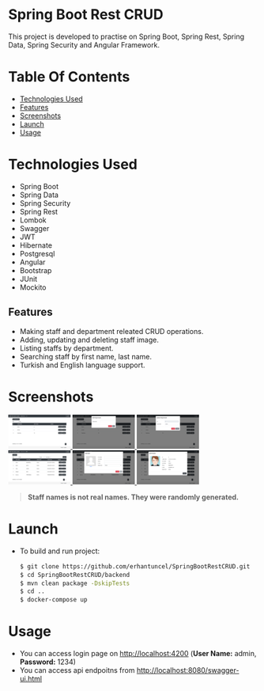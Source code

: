# Spring Boot Rest CRUD

This project is developed to practise on Spring Boot, Spring Rest, Spring Data, Spring Security and Angular Framework.

# Table Of Contents

- [Technologies Used](#technologies-used)
- [Features](#features)
- [Screenshots](#screenshots)
- [Launch](#launch)
- [Usage](#usage)

# Technologies Used

- Spring Boot
- Spring Data
- Spring Security
- Spring Rest
- Lombok
- Swagger
- JWT
- Hibernate
- Postgresql
- Angular
- Bootstrap
- JUnit
- Mockito

## Features

- Making staff and department releated CRUD operations.
- Adding, updating and deleting staff image.
- Listing staffs by department.
- Searching staff by first name, last name.
- Turkish and English language support.

# Screenshots

<a href="./screenshots/department-management-page.png">
	<img src="./screenshots/department-management-page.png" width="25%" height="25%">
</a>

<a href="./screenshots/add-department-dialog.png">
	<img src="./screenshots/add-department-dialog.png" width="25%" height="25%">
</a>

<a href="./screenshots/update-department-dialog.png">
	<img src="./screenshots/update-department-dialog.png" width="25%" height="25%">
</a>


<a href="./screenshots/staff-management-page.png">
	<img src="./screenshots/staff-management-page.png" width="25%" height="25%">
</a>

<a href="./screenshots/add-staff-dialog.png">
	<img src="./screenshots/add-staff-dialog.png" width="25%" height="25%">
</a>

<a href="./screenshots/staff-detail-dialog.png">
	<img src="./screenshots/staff-detail-dialog.png" width="25%" height="25%">
</a>

> **Staff names is not real names. They were randomly generated.**

# Launch

- To build and run project:

	```bash
	$ git clone https://github.com/erhantuncel/SpringBootRestCRUD.git
	$ cd SpringBootRestCRUD/backend
	$ mvn clean package -DskipTests
	$ cd ..
	$ docker-compose up
	```

# Usage

- You can access login page on [http://localhost:4200](http://localhost:4200) (**User Name:** admin, **Password:** 1234)
- You can access api endpoitns from [http://localhost:8080/swagger-ui.html](http://localhost:8080/swagger-ui.html)
